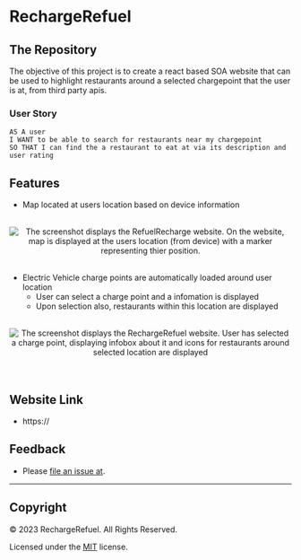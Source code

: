 # RechargeRefuel

## The Repository

The objective of this project is to create a react based SOA website that can be used to highlight restaurants around a selected chargepoint that the user is at, from third party apis. 

### User Story

```
AS A user
I WANT to be able to search for restaurants near my chargepoint
SO THAT I can find the a restaurant to eat at via its description and user rating
```

## Features

- Map located at users location based on device information

<br />

<div align="center">
  <img src="assets\images\.png" alt="The screenshot displays the RefuelRecharge website. On the website, map is displayed at the users location (from device) with a marker representing thier position." >
</div>

<br />

- Electric Vehicle charge points are automatically loaded around user location
    - User can select a charge point and a infomation is displayed
    - Upon selection also, restaurants within this location are displayed

<br />

<div align="center">
  <img src="assets\images\.png" alt="The screenshot displays the RechargeRefuel website. User has selected a charge point, displaying infobox about it and icons for restaurants around selected location are displayed" >
</div>

<br />

<br />

## Website Link

* https://


## Feedback

- Please [file an issue at](https://github.com/).

---

## Copyright

© 2023 RechargeRefuel. All Rights Reserved.

Licensed under the [MIT](LICENSE) license.
